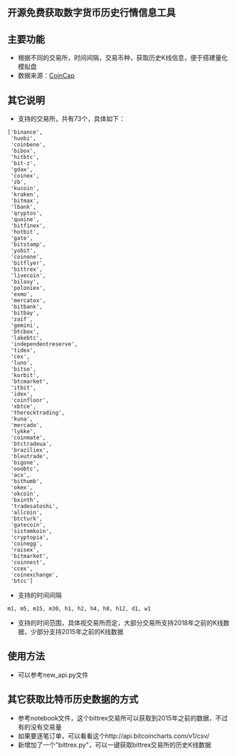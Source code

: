 ## 开源免费获取数字货币历史行情信息工具

## 主要功能

- 根据不同的交易所，时间间隔，交易币种，获取历史K线信息，便于搭建量化模拟盘
- 数据来源：[CoinCap](https://docs.coincap.io/?version=latest#51da64d7-b83b-4fac-824f-3f06b6c8d944)

## 其它说明

- 支持的交易所，共有73个，具体如下：

```shell
['binance',
 'huobi',
 'coinbene',
 'bibox',
 'hitbtc',
 'bit-z',
 'gdax',
 'coinex',
 'zb',
 'kucoin',
 'kraken',
 'bitmax',
 'lbank',
 'qryptos',
 'quoine',
 'bitfinex',
 'hotbit',
 'gate',
 'bitstamp',
 'yobit',
 'coinone',
 'bitflyer',
 'bittrex',
 'livecoin',
 'bilaxy',
 'poloniex',
 'exmo',
 'mercatox',
 'bitbank',
 'bitbay',
 'zaif',
 'gemini',
 'btcbox',
 'lakebtc',
 'independentreserve',
 'tidex',
 'cex',
 'luno',
 'bitso',
 'korbit',
 'btcmarket',
 'itbit',
 'idex',
 'coinfloor',
 'xbtce',
 'therocktrading',
 'kuna',
 'mercado',
 'lykke',
 'coinmate',
 'btctradeua',
 'braziliex',
 'bleutrade',
 'bigone',
 'ooobtc',
 'acx',
 'bithumb',
 'okex',
 'okcoin',
 'bxinth',
 'tradesatoshi',
 'allcoin',
 'btcturk',
 'gatecoin',
 'sistemkoin',
 'cryptopia',
 'coinegg',
 'raisex',
 'bitmarket',
 'coinnest',
 'ccex',
 'coinexchange',
 'btcc']
```

- 支持的时间间隔

```shell
m1, m5, m15, m30, h1, h2, h4, h8, h12, d1, w1
```

- 支持的时间范围，具体视交易所而定，大部分交易所支持2018年之前的K线数据，少部分支持2015年之前的K线数据

## 使用方法

- 可以参考new_api.py文件

## 其它获取比特币历史数据的方式

- 参考notebook文件，这个bittrex交易所可以获取到2015年之前的数据，不过有的没有交易量
- 如果要逐笔订单，可以看看这个http://api.bitcoincharts.com/v1/csv/
- 新增加了一个"bittrex.py"，可以一键获取bittrex交易所的历史K线数据
